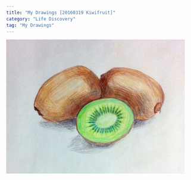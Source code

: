 ```yaml
---
title: "My Drawings [20160319 Kiwifruit]"
category: "Life Discovery"
tag: "My Drawings"
---
```


<img class="img-responsive center-block" src="https://raw.githubusercontent.com/joshua19881228/my_blogs/master/Life_Discovery/My_Drawings/kiwifruit.jpg" alt="" width="480"/>